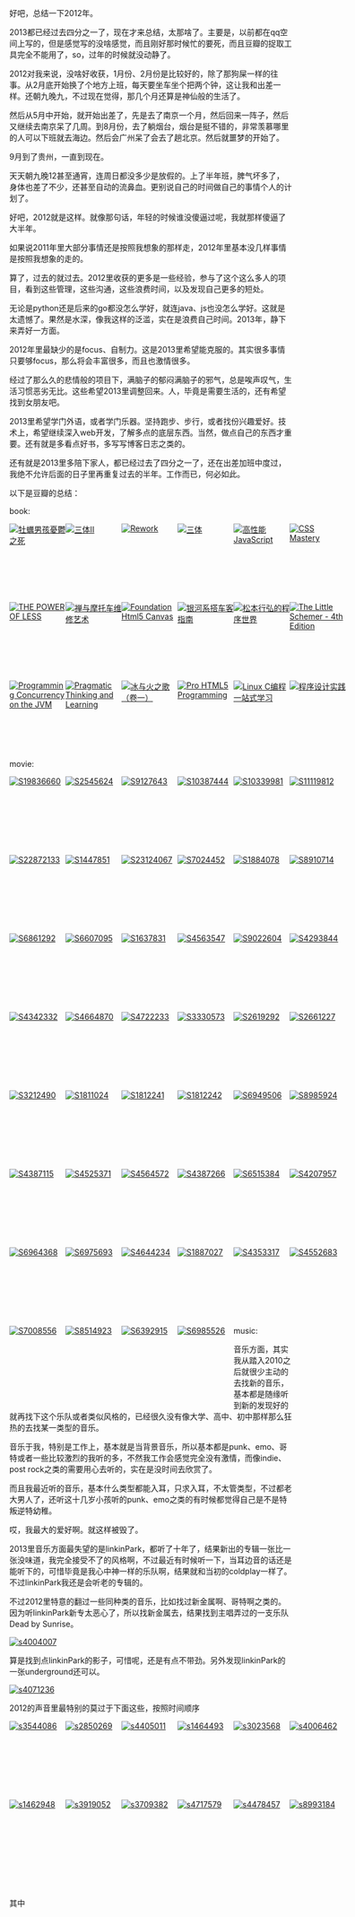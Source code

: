 好吧，总结一下2012年。

2013都已经过去四分之一了，现在才来总结，太那啥了。主要是，以前都在qq空间上写的，但是感觉写的没啥感觉，而且刚好那时候忙的要死，而且豆瓣的捉取工具完全不能用了，so，过年的时候就没动静了。

2012对我来说，没啥好收获，1月份、2月份是比较好的，除了那狗屎一样的往事。从2月底开始换了个地方上班，每天要坐车坐个把两个钟，这让我和出差一样。还朝九晚九，不过现在觉得，那几个月还算是神仙般的生活了。

然后从5月中开始，就开始出差了，先是去了南京一个月，然后回来一阵子，然后又继续去南京呆了几周。到8月份，去了躺烟台，烟台是挺不错的，非常羡慕哪里的人可以下班就去海边。然后会广州呆了会去了趟北京。然后就噩梦的开始了。

9月到了贵州，一直到现在。

天天朝九晚12甚至通宵，连周日都没多少是放假的。上了半年班，脾气坏多了，身体也差了不少，还甚至自动的流鼻血。更别说自己的时间做自己的事情个人的计划了。

好吧，2012就是这样。就像那句话，年轻的时候谁没傻逼过呢，我就那样傻逼了大半年。

如果说2011年里大部分事情还是按照我想象的那样走，2012年里基本没几样事情是按照我想象的走的。

算了，过去的就过去。2012里收获的更多是一些经验，参与了这个这么多人的项目，看到这些管理，这些沟通，这些浪费时间，以及发现自己更多的短处。

无论是python还是后来的go都没怎么学好，就连java、js也没怎么学好。这就是太遗憾了。果然是水深，像我这样的泛滥，实在是浪费自己时间。2013年，静下来弄好一方面。

2012年里最缺少的是focus、自制力。这是2013里希望能克服的。其实很多事情只要够focus，那么将会丰富很多，而且也激情很多。

经过了那么久的悲情般的项目下，满脑子的郁闷满脑子的邪气，总是唉声叹气，生活习惯恶劣无比。这些希望2013里调整回来。人，毕竟是需要生活的，还有希望找到女朋友吧。

2013里希望学门外语，或者学门乐器。坚持跑步、步行，或者找份兴趣爱好。技术上，希望继续深入web开发，了解多点的底层东西。当然，做点自己的东西才重要。还有就是多看点好书，多写写博客日志之类的。

还有就是2013里多陪下家人，都已经过去了四分之一了，还在出差加班中度过，我绝不允许后面的日子里再重复过去的半年。工作而已，何必如此。

以下是豆瓣的总结：

book:

<style type="text/css">
.book_thumbs{
	width : 600px;
}
.book_thumbs div {
    width: 100px;
    height: 140px;
}
.fl{
	float: left;
}
</style>

<div class="book_thumbs" style="height: 300px; ">
	<div class="fl clear">
		<a href="http://book.douban.com/subject/3824761" target="_blank"><img alt="牡蠣男孩憂鬱之死" data-doubanid="3824761" data-rating="4" src="http://img3.douban.com/mpic/s3894684.jpg"></a>
	</div>
	<div class="fl ">
		<a href="http://book.douban.com/subject/3066477" target="_blank"><img alt="三体Ⅱ" data-doubanid="3066477" data-rating="5" src="http://img3.douban.com/mpic/s3078482.jpg"></a>
	</div>
	<div class="fl ">
		<a href="http://book.douban.com/subject/3889178" target="_blank"><img alt="Rework" data-doubanid="3889178" data-rating="5" src="http://img3.douban.com/mpic/s4614545.jpg"></a>
	</div>
	<div class="fl ">
		<a href="http://book.douban.com/subject/2567698" target="_blank"><img alt="三体" data-doubanid="2567698" data-rating="4" src="http://img3.douban.com/mpic/s2865028.jpg"></a>
	</div>
	<div class="fl ">
		<a href="http://book.douban.com/subject/5362856" target="_blank"><img alt="高性能JavaScript" data-doubanid="5362856" data-rating="4" src="http://img3.douban.com/mpic/s4538004.jpg"></a>
	</div>
	<div class="fl ">
		<a href="http://book.douban.com/subject/3887227" target="_blank"><img alt="CSS Mastery" data-doubanid="3887227" data-rating="5" src="http://img5.douban.com/mpic/s6977189.jpg"></a>
	</div>
	<div class="fl ">
		<a href="http://book.douban.com/subject/3608389" target="_blank"><img alt="THE POWER OF LESS" data-doubanid="3608389" data-rating="4" src="http://img3.douban.com/mpic/s4373042.jpg"></a>
	</div>
	<div class="fl ">
		<a href="http://book.douban.com/subject/6811366" target="_blank"><img alt="禅与摩托车维修艺术" data-doubanid="6811366" data-rating="5" src="http://img3.douban.com/mpic/s6927676.jpg"></a>
	</div>
	<div class="fl clear">
		<a href="http://book.douban.com/subject/6127967" target="_blank"><img alt="Foundation Html5 Canvas" data-doubanid="6127967" data-rating="3" src="http://img3.douban.com/mpic/s4722633.jpg"></a>
	</div>
	<div class="fl ">
		<a href="http://book.douban.com/subject/6265745" target="_blank"><img alt="银河系搭车客指南" data-doubanid="6265745" data-rating="4" src="http://img5.douban.com/mpic/s6384969.jpg"></a>
	</div>
	<div class="fl ">
		<a href="http://book.douban.com/subject/6756090" target="_blank"><img alt="松本行弘的程序世界" data-doubanid="6756090" data-rating="4" src="http://img3.douban.com/mpic/s11290956.jpg"></a>
	</div>
	<div class="fl ">
		<a href="http://book.douban.com/subject/1632977" target="_blank"><img alt="The Little Schemer - 4th Edition" data-doubanid="1632977" data-rating="5" src="http://img3.douban.com/mpic/s4567387.jpg"></a>
	</div>
	<div class="fl ">
		<a href="http://book.douban.com/subject/6039359" target="_blank"><img alt="Programming Concurrency on the JVM" data-doubanid="6039359" data-rating="5" src="http://img3.douban.com/mpic/s4723885.jpg"></a>
	</div>
	<div class="fl ">
		<a href="http://book.douban.com/subject/3049085" target="_blank"><img alt="Pragmatic Thinking and Learning" data-doubanid="3049085" data-rating="5" src="http://img5.douban.com/mpic/s3409719.jpg"></a>
	</div>
	<div class="fl ">
		<a href="http://book.douban.com/subject/1336330" target="_blank"><img alt="冰与火之歌（卷一）" data-doubanid="1336330" data-rating="5" src="http://img3.douban.com/mpic/s1358984.jpg"></a>
	</div>
	<div class="fl ">
		<a href="http://book.douban.com/subject/4143106" target="_blank"><img alt="Pro HTML5 Programming" data-doubanid="4143106" data-rating="4" src="http://img3.douban.com/mpic/s4664407.jpg"></a>
	</div>
	<div class="fl clear">
		<a href="http://book.douban.com/subject/4141733" target="_blank"><img alt="Linux C编程一站式学习" data-doubanid="4141733" data-rating="5" src="http://img3.douban.com/mpic/s4060273.jpg"></a>
	</div>
	<div class="fl ">
		<a href="http://book.douban.com/subject/1096711" target="_blank"><img alt="程序设计实践" data-doubanid="1096711" data-rating="4" src="http://img3.douban.com/mpic/s25029970.jpg"></a>
	</div>
</div>

movie:

<div class="book_thumbs" style="height: 600px; ">
	<div class="fl clear">
		<a href="http://movie.douban.com/subject/10574622" target="_blank"><img alt="S19836660" data-doubanid="10574622" data-rating="4" src="http://img3.douban.com/mpic/s19836660.jpg"></a>
	</div>
	<div class="fl ">
		<a href="http://movie.douban.com/subject/1293799" target="_blank"><img alt="S2545624" data-doubanid="1293799" data-rating="3" src="http://img3.douban.com/mpic/s2545624.jpg"></a>
	</div>
	<div class="fl ">
		<a href="http://movie.douban.com/subject/3395373" target="_blank"><img alt="S9127643" data-doubanid="3395373" data-rating="4" src="http://img3.douban.com/mpic/s9127643.jpg"></a>
	</div>
	<div class="fl ">
		<a href="http://movie.douban.com/subject/4914468" target="_blank"><img alt="S10387444" data-doubanid="4914468" data-rating="4" src="http://img3.douban.com/mpic/s10387444.jpg"></a>
	</div>
	<div class="fl ">
		<a href="http://movie.douban.com/subject/6532822" target="_blank"><img alt="S10339981" data-doubanid="6532822" data-rating="2" src="http://img3.douban.com/mpic/s10339981.jpg"></a>
	</div>
	<div class="fl ">
		<a href="http://movie.douban.com/subject/1929463" target="_blank"><img alt="S11119812" data-doubanid="1929463" data-rating="4" src="http://img3.douban.com/mpic/s11119812.jpg"></a>
	</div>
	<div class="fl ">
		<a href="http://movie.douban.com/subject/6890730" target="_blank"><img alt="S22872133" data-doubanid="6890730" data-rating="3" src="http://img3.douban.com/mpic/s22872133.jpg"></a>
	</div>
	<div class="fl ">
		<a href="http://movie.douban.com/subject/1292000" target="_blank"><img alt="S1447851" data-doubanid="1292000" data-rating="4" src="http://img3.douban.com/mpic/s1447851.jpg"></a>
	</div>
	<div class="fl clear">
		<a href="http://movie.douban.com/subject/3001077" target="_blank"><img alt="S23124067" data-doubanid="3001077" data-rating="4" src="http://img3.douban.com/mpic/s23124067.jpg"></a>
	</div>
	<div class="fl ">
		<a href="http://movie.douban.com/subject/6786002" target="_blank"><img alt="S7024452" data-doubanid="6786002" data-rating="5" src="http://img3.douban.com/mpic/s7024452.jpg"></a>
	</div>
	<div class="fl ">
		<a href="http://movie.douban.com/subject/1309046" target="_blank"><img alt="S1884078" data-doubanid="1309046" data-rating="0" src="http://img3.douban.com/mpic/s1884078.jpg"></a>
	</div>
	<div class="fl ">
		<a href="http://movie.douban.com/subject/6558062" target="_blank"><img alt="S8910714" data-doubanid="6558062" data-rating="5" src="http://img3.douban.com/mpic/s8910714.jpg"></a>
	</div>
	<div class="fl ">
		<a href="http://movie.douban.com/subject/4876722" target="_blank"><img alt="S6861292" data-doubanid="4876722" data-rating="5" src="http://img3.douban.com/mpic/s6861292.jpg"></a>
	</div>
	<div class="fl ">
		<a href="http://movie.douban.com/subject/5159370" target="_blank"><img alt="S6607095" data-doubanid="5159370" data-rating="4" src="http://img3.douban.com/mpic/s6607095.jpg"></a>
	</div>
	<div class="fl ">
		<a href="http://movie.douban.com/subject/1766546" target="_blank"><img alt="S1637831" data-doubanid="1766546" data-rating="0" src="http://img3.douban.com/mpic/s1637831.jpg"></a>
	</div>
	<div class="fl ">
		<a href="http://movie.douban.com/subject/4246125" target="_blank"><img alt="S4563547" data-doubanid="4246125" data-rating="3" src="http://img3.douban.com/mpic/s4563547.jpg"></a>
	</div>
	<div class="fl clear">
		<a href="http://movie.douban.com/subject/6080775" target="_blank"><img alt="S9022604" data-doubanid="6080775" data-rating="3" src="http://img3.douban.com/mpic/s9022604.jpg"></a>
	</div>
	<div class="fl ">
		<a href="http://movie.douban.com/subject/3732780" target="_blank"><img alt="S4293844" data-doubanid="3732780" data-rating="0" src="http://img3.douban.com/mpic/s4293844.jpg"></a>
	</div>
	<div class="fl ">
		<a href="http://movie.douban.com/subject/3811353" target="_blank"><img alt="S4342332" data-doubanid="3811353" data-rating="0" src="http://img3.douban.com/mpic/s4342332.jpg"></a>
	</div>
	<div class="fl ">
		<a href="http://movie.douban.com/subject/3016187" target="_blank"><img alt="S4664870" data-doubanid="3016187" data-rating="0" src="http://img3.douban.com/mpic/s4664870.jpg"></a>
	</div>
	<div class="fl ">
		<a href="http://movie.douban.com/subject/4924698" target="_blank"><img alt="S4722233" data-doubanid="4924698" data-rating="4" src="http://img3.douban.com/mpic/s4722233.jpg"></a>
	</div>
	<div class="fl ">
		<a href="http://movie.douban.com/subject/2149806" target="_blank"><img alt="S3330573" data-doubanid="2149806" data-rating="5" src="http://img3.douban.com/mpic/s3330573.jpg"></a>
	</div>
	<div class="fl ">
		<a href="http://movie.douban.com/subject/1578507" target="_blank"><img alt="S2619292" data-doubanid="1578507" data-rating="5" src="http://img3.douban.com/mpic/s2619292.jpg"></a>
	</div>
	<div class="fl ">
		<a href="http://movie.douban.com/subject/1308767" target="_blank"><img alt="S2661227" data-doubanid="1308767" data-rating="4" src="http://img3.douban.com/mpic/s2661227.jpg"></a>
	</div>
	<div class="fl clear">
		<a href="http://movie.douban.com/subject/1304102" target="_blank"><img alt="S3212490" data-doubanid="1304102" data-rating="4" src="http://img3.douban.com/mpic/s3212490.jpg"></a>
	</div>
	<div class="fl ">
		<a href="http://movie.douban.com/subject/1401533" target="_blank"><img alt="S1811024" data-doubanid="1401533" data-rating="4" src="http://img3.douban.com/mpic/s1811024.jpg"></a>
	</div>
	<div class="fl ">
		<a href="http://movie.douban.com/subject/1298525" target="_blank"><img alt="S1812241" data-doubanid="1298525" data-rating="5" src="http://img3.douban.com/mpic/s1812241.jpg"></a>
	</div>
	<div class="fl ">
		<a href="http://movie.douban.com/subject/1292484" target="_blank"><img alt="S1812242" data-doubanid="1292484" data-rating="4" src="http://img3.douban.com/mpic/s1812242.jpg"></a>
	</div>
	<div class="fl ">
		<a href="http://movie.douban.com/subject/4206436" target="_blank"><img alt="S6949506" data-doubanid="4206436" data-rating="5" src="http://img3.douban.com/mpic/s6949506.jpg"></a>
	</div>
	<div class="fl ">
		<a href="http://movie.douban.com/subject/6386345" target="_blank"><img alt="S8985924" data-doubanid="6386345" data-rating="2" src="http://img3.douban.com/mpic/s8985924.jpg"></a>
	</div>
	<div class="fl ">
		<a href="http://movie.douban.com/subject/3205624" target="_blank"><img alt="S4387115" data-doubanid="3205624" data-rating="5" src="http://img3.douban.com/mpic/s4387115.jpg"></a>
	</div>
	<div class="fl ">
		<a href="http://movie.douban.com/subject/5344178" target="_blank"><img alt="S4525371" data-doubanid="5344178" data-rating="5" src="http://img3.douban.com/mpic/s4525371.jpg"></a>
	</div>
	<div class="fl clear">
		<a href="http://movie.douban.com/subject/3731581" target="_blank"><img alt="S4564572" data-doubanid="3731581" data-rating="3" src="http://img3.douban.com/mpic/s4564572.jpg"></a>
	</div>
	<div class="fl ">
		<a href="http://movie.douban.com/subject/3319755" target="_blank"><img alt="S4387266" data-doubanid="3319755" data-rating="5" src="http://img3.douban.com/mpic/s4387266.jpg"></a>
	</div>
	<div class="fl ">
		<a href="http://movie.douban.com/subject/3217169" target="_blank"><img alt="S6515384" data-doubanid="3217169" data-rating="5" src="http://img3.douban.com/mpic/s6515384.jpg"></a>
	</div>
	<div class="fl ">
		<a href="http://movie.douban.com/subject/1858711" target="_blank"><img alt="S4207957" data-doubanid="1858711" data-rating="4" src="http://img3.douban.com/mpic/s4207957.jpg"></a>
	</div>
	<div class="fl ">
		<a href="http://movie.douban.com/subject/4873490" target="_blank"><img alt="S6964368" data-doubanid="4873490" data-rating="4" src="http://img3.douban.com/mpic/s6964368.jpg"></a>
	</div>
	<div class="fl ">
		<a href="http://movie.douban.com/subject/3068206" target="_blank"><img alt="S6975693" data-doubanid="3068206" data-rating="5" src="http://img3.douban.com/mpic/s6975693.jpg"></a>
	</div>
	<div class="fl ">
		<a href="http://movie.douban.com/subject/4059245" target="_blank"><img alt="S4644234" data-doubanid="4059245" data-rating="3" src="http://img3.douban.com/mpic/s4644234.jpg"></a>
	</div>
	<div class="fl ">
		<a href="http://movie.douban.com/subject/1300374" target="_blank"><img alt="S1887027" data-doubanid="1300374" data-rating="5" src="http://img3.douban.com/mpic/s1887027.jpg"></a>
	</div>
	<div class="fl clear">
		<a href="http://movie.douban.com/subject/4709904" target="_blank"><img alt="S4353317" data-doubanid="4709904" data-rating="3" src="http://img3.douban.com/mpic/s4353317.jpg"></a>
	</div>
	<div class="fl ">
		<a href="http://movie.douban.com/subject/3743114" target="_blank"><img alt="S4552683" data-doubanid="3743114" data-rating="5" src="http://img3.douban.com/mpic/s4552683.jpg"></a>
	</div>
	<div class="fl ">
		<a href="http://movie.douban.com/subject/3649049" target="_blank"><img alt="S7008556" data-doubanid="3649049" data-rating="5" src="http://img3.douban.com/mpic/s7008556.jpg"></a>
	</div>
	<div class="fl ">
		<a href="http://movie.douban.com/subject/4767216" target="_blank"><img alt="S8514923" data-doubanid="4767216" data-rating="2" src="http://img3.douban.com/mpic/s8514923.jpg"></a>
	</div>
	<div class="fl ">
		<a href="http://movie.douban.com/subject/1972729" target="_blank"><img alt="S6392915" data-doubanid="1972729" data-rating="4" src="http://img3.douban.com/mpic/s6392915.jpg"></a>
	</div>
	<div class="fl ">
		<a href="http://movie.douban.com/subject/4920528" target="_blank"><img alt="S6985526" data-doubanid="4920528" data-rating="5" src="http://img3.douban.com/mpic/s6985526.jpg"></a>
	</div>
</div>

music:

音乐方面，其实我从踏入2010之后就很少主动的去找新的音乐，基本都是随缘听到新的发现好的就再找下这个乐队或者类似风格的，已经很久没有像大学、高中、初中那样那么狂热的去找某一类型的音乐。

音乐于我，特别是工作上，基本就是当背景音乐，所以基本都是punk、emo、哥特或者一些比较激烈的我听的多，不然我工作会感觉完全没有激情，而像indie、post rock之类的需要用心去听的，实在是没时间去欣赏了。

而且我最近听的音乐，基本什么类型都能入耳，只求入耳，不太管类型，不过都老大男人了，还听这十几岁小孩听的punk、emo之类的有时候都觉得自己是不是特叛逆特幼稚。

哎，我最大的爱好啊。就这样被毁了。

2013里音乐方面最失望的是linkinPark，都听了十年了，结果新出的专辑一张比一张没味道，我完全接受不了的风格啊，不过最近有时候听一下，当耳边音的话还是能听下的，可惜毕竟是我心中神一样的乐队啊，结果就和当初的coldplay一样了。不过linkinPark我还是会听老的专辑的。

不过2012里特意的翻过一些同种类的音乐，比如找过新金属啊、哥特啊之类的。因为听linkinPark新专太恶心了，所以找新金属去，结果找到主唱弄过的一支乐队Dead by Sunrise。

<a href="http://music.douban.com/subject/4006671/" target="_blank"><img alt="s4004007" data-doubanid="4006671" data-rating="5" src="http://img3.douban.com/lpic/s4004007.jpg"></a>

算是找到点linkinPark的影子，可惜呢，还是有点不带劲。另外发现linkinPark的一张underground还可以。

<a href="http://music.douban.com/subject/4159506/" target="_blank"><img alt="s4071236" data-doubanid="4159506" data-rating="5" src="http://img3.douban.com/lpic/s4071236.jpg"></a>

2012的声音里最特别的莫过于下面这些，按照时间顺序

<div class="book_thumbs" style="height: 300px; ">
	<div class="fl clear">
		<a href="http://music.douban.com/subject/3419185/" target="_blank"><img alt="s3544086" data-doubanid="3419185" data-rating="4" src="http://img3.douban.com/lpic/s3544086.jpg"></a>
	</div>
	<div class="fl ">
		<a href="http://music.douban.com/subject/2379342/" target="_blank"><img alt="s2850269" data-doubanid="2379342" data-rating="5" src="http://img3.douban.com/lpic/s2850269.jpg"></a>
	</div>
	<div class="fl ">
		<a href="http://music.douban.com/subject/4903068/" target="_blank"><img alt="s4405011" data-doubanid="4903068" data-rating="5" src="http://img3.douban.com/lpic/s4405011.jpg"></a>
	</div>
	<div class="fl ">
		<a href="http://music.douban.com/subject/1452565/" target="_blank"><img alt="s1464493" data-doubanid="1452565" data-rating="5" src="http://img3.douban.com/lpic/s1464493.jpg"></a>
	</div>
	<div class="fl ">
		<a href="http://music.douban.com/subject/1439969/" target="_blank"><img alt="s3023568" data-doubanid="1439969" data-rating="5" src="http://img3.douban.com/lpic/s3023568.jpg"></a>
	</div>
	<div class="fl ">
		<a href="http://music.douban.com/subject/4160542/" target="_blank"><img alt="s4006462" data-doubanid="4160542" data-rating="5" src="http://img3.douban.com/lpic/s4006462.jpg"></a>
	</div>
	<div class="fl ">
		<a href="http://music.douban.com/subject/1449828/" target="_blank"><img alt="s1462948" data-doubanid="1449828" data-rating="5" src="http://img3.douban.com/lpic/s1462948.jpg"></a>
	</div>
	<div class="fl ">
		<a href="http://music.douban.com/subject/3905695/" target="_blank"><img alt="s3919052" data-doubanid="3905695" data-rating="5" src="http://img3.douban.com/lpic/s3919052.jpg"></a>
	</div>
	<div class="fl ">
		<a href="http://music.douban.com/subject/3223908/" target="_blank"><img alt="s3709382" data-doubanid="3223908" data-rating="5" src="http://img3.douban.com/lpic/s3709382.jpg"></a>
	</div>
	<div class="fl ">
		<a href="http://music.douban.com/subject/1578542/" target="_blank"><img alt="s4717579" data-doubanid="1578542" data-rating="5" src="http://img3.douban.com/lpic/s4717579.jpg"></a>
	</div>
	<div class="fl ">
		<a href="http://music.douban.com/subject/5282735/" target="_blank"><img alt="s4478457" data-doubanid="5282735" data-rating="5" src="http://img3.douban.com/lpic/s4478457.jpg"></a>
	</div>
	<div class="fl ">
		<a href="http://music.douban.com/subject/10566206/" target="_blank"><img alt="s8993184" data-doubanid="10566206" data-rating="5" src="http://img3.douban.com/lpic/s8993184.jpg"></a>
	</div>
</div>

其中

